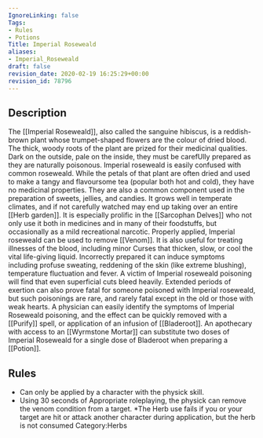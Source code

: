 ```yaml
---
IgnoreLinking: false
Tags:
- Rules
- Potions
Title: Imperial Roseweald
aliases:
- Imperial_Roseweald
draft: false
revision_date: 2020-02-19 16:25:29+00:00
revision_id: 78796
---
```


## Description
The [[Imperial Roseweald]], also called the sanguine hibiscus, is a reddish-brown plant whose trumpet-shaped flowers are the colour of dried blood. The thick, woody roots of the plant are prized for their medicinal qualities. Dark on the outside, pale on the inside, they must be carefUlly prepared as they are naturally poisonous. 
Imperial roseweald is easily confused with common roseweald. While the petals of that plant are often dried and used to make a tangy and flavoursome tea (popular both hot and cold), they have no medicinal properties. They are also a common component used in the preparation of sweets, jellies, and candies. It grows well in temperate climates, and if not carefully watched may end up taking over an entire [[Herb garden]]. It is especially prolific in the [[Sarcophan Delves]] who not only use it both in medicines and in many of their foodstuffs, but occasionally as a mild recreational narcotic.
Properly applied, Imperial roseweald can be used to remove [[Venom]]. It is also useful for treating illnesses of the blood, including minor Curses that thicken, slow, or cool the vital life-giving liquid.
Incorrectly prepared it can induce symptoms including profuse sweating, reddening of the skin (like extreme blushing), temperature fluctuation and fever. A victim of Imperial roseweald poisoning will find that even superficial cuts bleed heavily. Extended periods of exertion can also prove fatal for someone poisoned with Imperial roseweald, but such poisonings are rare, and rarely fatal except in the old or those with weak hearts. A physician can easily identify the symptoms of Imperial Roseweald poisoning, and the effect can be quickly removed with a [[Purify]] spell, or application of an infusion of [[Bladeroot]].
An apothecary with access to an [[Wyrmstone Mortar]] can substitute two doses of Imperial Roseweald for a single dose of Bladeroot when preparing a [[Potion]].
## Rules
* Can only be applied by a character with the physick skill.
* Using 30 seconds of Appropriate roleplaying, the physick can remove the venom condition from a target.
*The Herb use fails if you or your target are hit or attack another character during application, but the herb is not consumed
Category:Herbs